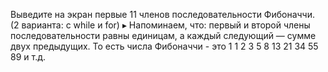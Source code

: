 Выведите на экран первые 11 членов последовательности Фибоначчи. (2 варианта: с while и for)
▸ Напоминаем, что: первый и второй члены последовательности равны единицам,
а каждый следующий — сумме двух предыдущих. То есть числа Фибоначчи - это 1  1  2  3  5  8  13  21  34  55  89  и т.д.
